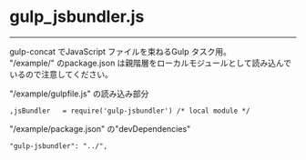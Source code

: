 # gulp_jsbundler.js
---

gulp-concat でJavaScript ファイルを束ねるGulp タスク用。  
"/example/" のpackage.json は親階層をローカルモジュールとして読み込んでいるので注意してください。

"/example/gulpfile.js" の読み込み部分
```
,jsBundler   = require('gulp-jsbundler') /* local module */
```

"/example/package.json" の"devDependencies"
```
"gulp-jsbundler": "../",
```